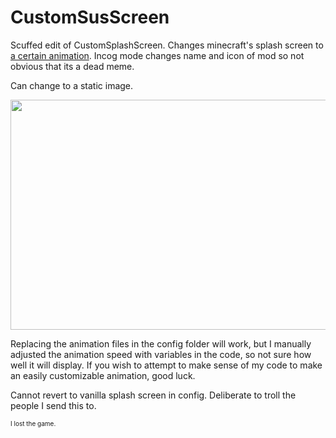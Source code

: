# CustomSusScreen
Scuffed edit of CustomSplashScreen. Changes minecraft's splash screen to <a href="https://www.reddit.com/r/amogus/comments/zyy9jb/when_mojang_is_sus_oc_too_big_of_a_coincidence/">a certain animation</a>.
Incog mode changes name and icon of mod so not obvious that its a dead meme.

Can change to a static image.

<img src="https://i.ibb.co/BtZ68ZD/image.png" width="655" height="368" target="_blank" /></p>

Replacing the animation files in the config folder will work, but I manually adjusted the animation speed with variables in the code, so not sure how well it will display.
If you wish to attempt to make sense of my code to make an easily customizable animation, good luck.

Cannot revert to vanilla splash screen in config. Deliberate to troll the people I send this to.

<font size="1">I lost the game.</font>
